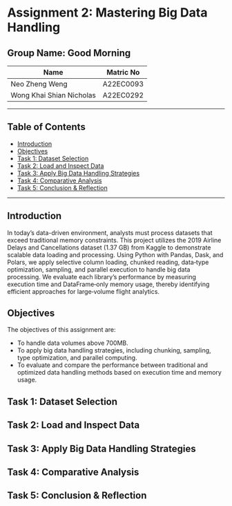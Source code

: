 # Assignment 2: Mastering Big Data Handling

## Group Name: Good Morning

| Name                       | Matric No   |
|----------------------------|-------------|
| Neo Zheng Weng             | A22EC0093   |
| Wong Khai Shian Nicholas   | A22EC0292   |

---

## Table of Contents

- [Introduction](#introduction)
- [Objectives](#objectives)
- [Task 1: Dataset Selection](#task-1-dataset-selection)
- [Task 2: Load and Inspect Data](#task-2-load-and-inspect-data)
- [Task 3: Apply Big Data Handling Strategies](#task-3-apply-big-data-handling-strategies)
- [Task 4: Comparative Analysis](#task-4-comparative-analysis)
- [Task 5: Conclusion & Reflection](#task-5-conclusion--reflection)  

---

## Introduction

In today’s data-driven environment, analysts must process datasets that exceed traditional memory constraints. This project utilizes the 2019 Airline Delays and Cancellations dataset (1.37 GB) from Kaggle to demonstrate scalable data loading and processing. Using Python with Pandas, Dask, and Polars, we apply selective column loading, chunked reading, data‐type optimization, sampling, and parallel execution to handle big data processing. We evaluate each library’s performance by measuring execution time and DataFrame‐only memory usage, thereby identifying efficient approaches for large‐volume flight analytics.

## Objectives

The objectives of this assignment are:

- To handle data volumes above 700MB.
- To apply big data handling strategies, including chunking, sampling, type optimization, and parallel computing.
- To evaluate and compare the performance between traditional and optimized data handling methods based on execution time and memory usage.

## Task 1: Dataset Selection

## Task 2: Load and Inspect Data

## Task 3: Apply Big Data Handling Strategies

## Task 4: Comparative Analysis

## Task 5: Conclusion & Reflection
